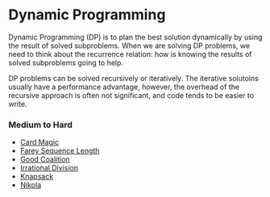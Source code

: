 Dynamic Programming
===================
Dynamic Programming (DP) is to plan the best solution dynamically by using the
result of solved subproblems. When we are solving DP problems, we need to think
about the recurrence relation: how is knowing the results of solved subproblems
going to help.


DP problems can be solved recursively or iteratively. The iterative solutoins
usually have a performance advantage, however, the overhead of the recursive
approach is often not significant, and code tends to be easier to write.

### Medium to Hard
- [Card Magic](https://open.kattis.com/problems/cardmagic)
- [Farey Sequence Length](https://open.kattis.com/problems/farey)
- [Good Coalition](https://open.kattis.com/problems/goodcoalition)
- [Irrational Division](https://open.kattis.com/problems/irrationaldivision)
- [Knapsack](https://open.kattis.com/problems/knapsack)
- [Nikola](https://open.kattis.com/problems/nikola)
